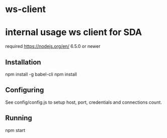 # ws-client
internal usage ws client for SDA
================================

required https://nodejs.org/en/ 6.5.0 or newer

## Installation

npm install -g babel-cli
npm install

## Configuring

See config/config.js to setup host, port, credentials and connections count.

## Running

npm start
